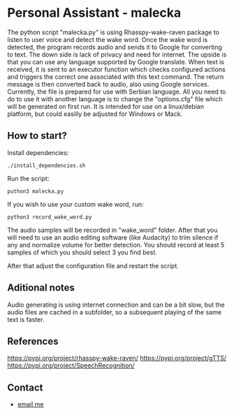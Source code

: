 # Personal Assistant - malecka #

The python script "malecka.py" is using Rhasspy-wake-raven package to listen to user voice and detect the wake word.
Once the wake word is detected, the program records audio and sends it to Google for converting to text. 
The down side is lack of privacy and need for internet. The upside is that you can use any language supported by Google translate.
When text is received, it is sent to an executor function which checks configured actions and triggers the correct one
associated with this text command. The return message is then converted back to audio, also using Google services.
Currently, the file is prepared for use with Serbian language. All you need to do to use it with another language is to
change the "options.cfg" file which will be generated on first run.
It is intended for use on a linux/debian platform, but could easilly be adjusted for Windows or Mack.

## How to start? ##

Install dependencies:

    ./install_dependencies.sh

Run the script:

    puthon3 malecka.py
 

If you wish to use your custom wake word, run:

    python3 record_wake_word.py

The audio samples will be recorded in "wake_word" folder. After that you will need to use an audio editing software (like Audacity) to trim silence if any and normalize volume for better detection. You should record at least 5 samples of which you should select 3 you find best.

After that adjust the configuration file and restart the script.

## Aditional notes ##

Audio generating is using internet connection and can be a bit slow, but the audio files are cached in a subfolder, so a subsequent playing of the same text is faster.

## References ##

https://pypi.org/project/rhasspy-wake-raven/
https://pypi.org/project/gTTS/
https://pypi.org/project/SpeechRecognition/

## Contact ##

* [email me](ujagaga@gmail.com)






